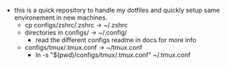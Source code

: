 - this is a quick repository to handle my dotfiles and quickly setup same environement in new machines.
  - cp configs/zshrc/.zshrc -> ~/.zshrc
  - directories in configs/ -> ~/.config/
    - read the different configs readme in docs for more info
  - configs/tmux/.tmux.conf -> ~/tmux.conf
    - ln -s "$(pwd)/configs/tmux/.tmux.conf" ~/.tmux.conf
